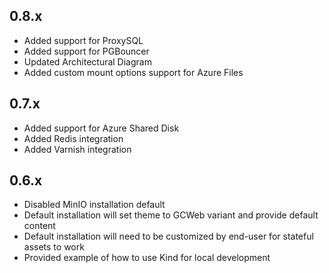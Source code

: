 ## 0.8.x

- Added support for ProxySQL
- Added support for PGBouncer
- Updated Architectural Diagram
- Added custom mount options support for Azure Files

## 0.7.x

- Added support for Azure Shared Disk
- Added Redis integration
- Added Varnish integration

## 0.6.x

- Disabled MinIO installation default
- Default installation will set theme to GCWeb variant and provide default content
- Default installation will need to be customized by end-user for stateful assets to work
- Provided example of how to use Kind for local development
